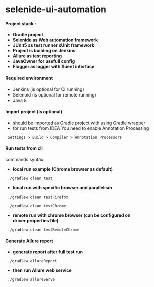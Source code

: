 # selenide-ui-automation
#### Project stack :
- **Gradle project** 
- **Selenide as Web automation framework** 
- **JUnit5 as test runner xUnit framework** 
- **Project is building on Jenkins** 
- **Allure as test reporting** 
- **JavaOwner for usefull config** 
- **Flogger as logger with fluent interface** 


#### Required environment

- Jenkins (is optional for CI running)
- Selenoid (is optional for remote running)
- Java 8


#### Import project (is optional)
- should be imported as Gradle project with using Gradle wrapper
- for run tests from IDEA You need to enable Annotation Processing
```
 Settings > Build > Compiler > Annotation Processors
```

#### Run tests from cli

commands syntax:
- **local run example (Chrome browser as default)**
```
 ./gradlew clean test
```
- **local run with specific browser and parallelism**
```
 ./gradlew clean testFirefox
```
```
 ./gradlew clean testChrome
```
- **remote run with chrome browser (can be configured on driver.properties file)**
```
 ./gradlew clean testRemoteChrome
```

#### Generate Allure report
- **generate report after full test run**
```
 ./gradlew allureReport
```
- **then run Allure web service**
```
 ./gradlew allureServe
```
